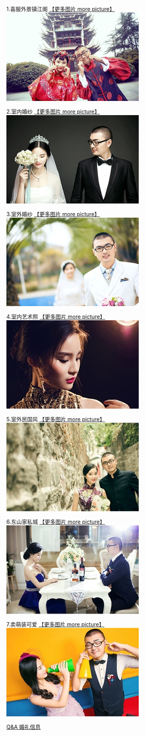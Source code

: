 1.喜服外景镇江阁 [【更多图片 more picture】](http://yuzidong.github.io/photo_a)   
![a](https://github.com/yuzidong/photolist/blob/master/images/a.jpg?raw=true)  
  
2.室内婚纱 [【更多图片 more picture】](http://yuzidong.github.io/photo_b)  
![b](https://github.com/yuzidong/photolist/blob/master/images/b.jpg?raw=true)   
  
3.室外婚纱 [【更多图片 more picture】](http://yuzidong.github.io/photo_d)   
![d](https://github.com/yuzidong/photolist/blob/master/images/d.jpg?raw=true)  
  
4.室内艺术照 [【更多图片 more picture】](http://yuzidong.github.io/photo_e)     
![e](https://github.com/yuzidong/photolist/blob/master/images/e.jpg?raw=true)   
  
5.室外民国风 [【更多图片 more picture】](http://yuzidong.github.io/photo_f)    
![f](https://github.com/yuzidong/photolist/blob/master/images/f.jpg?raw=true)   
  
6.东山家私城 [【更多图片 more picture】](http://yuzidong.github.io/photo_g)   
![g](https://github.com/yuzidong/photolist/blob/master/images/g.jpg?raw=true)     
  
7.卖萌装可爱 [【更多图片 more picture】](http://yuzidong.github.io/photo_h)  
![h](https://github.com/yuzidong/photolist/blob/master/images/h.jpg?raw=true)  
  
[Q&A 婚礼信息](http://yuzidong.github.io/wedding/)
